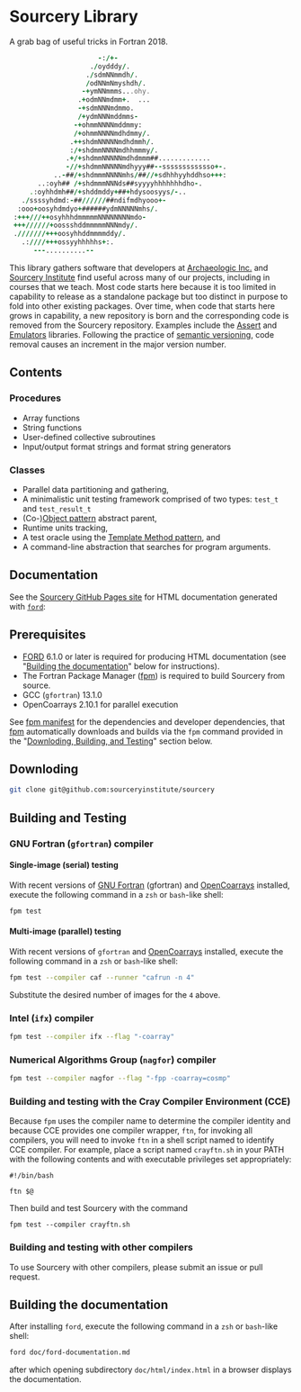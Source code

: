 Sourcery Library
================

A grab bag of useful tricks in Fortran 2018.  

```fortran
                      -:/+-
                    ./oydddy/.
                   ./sdmNNmmdh/.
                   /odNNmNmyshdh/.
                  -+ymNNmmms...ohy.
                 .+odmNNmdmm+.  ...
                 -+sdmNNNmdmmo.
                 /+ydmNNNmddmms-
                -+ohmmNNNNmddmmy:
                /+ohmmNNNNmdhdmmy/.
               .++shdmNNNNNmdhdmmh/.
               :/+shdmmNNNNmdhhmmmy/.
              .+/+shdmmNNNNNmdhdmmm##.............
              -//+shdmmNNNNNmdhyyy##--sssssssssssso+-.
           ..-##/+shdmmmNNNNmhs/##//+sdhhhyyhddhso+++:
       ..:oyh## /+shdmmmNNNds##syyyyhhhhhhhdho-.
     .:oyhhdmh##/+shddmddy+##+hdysoosyys/-..
   ./ssssyhdmd:-##//////##ndifmdhyooo+-
  :ooo+oosyhdmdyo+######ydmNNNNNmhs/.
 :+++///++osyhhhdmmmmmNNNNNNNNmdo-
 +++//////+oossshddmmmmmNNNmdy/.
 .///////+++oosyhhddmmmmddy/.
   .:////+++ossyyhhhhhs+:.
      ---..........--
```

This library gathers software that developers at [Archaeologic Inc.] and
[Sourcery Institute] find useful across many of our projects, including in
courses that we teach.  Most code starts here because it is too limited in 
capability to release as a standalone package but too distinct in purpose to 
fold into other existing packages.  Over time, when code that starts here grows
in capability, a new repository is born and the corresponding code is removed
from the Sourcery repository.  Examples include the [Assert] and [Emulators]
libraries.  Following the practice of [semantic versioning], code removal
causes an increment in the major version number.

Contents
--------

### Procedures

* Array functions
* String functions
* User-defined collective subroutines
* Input/output format strings and format string generators

### Classes
* Parallel data partitioning and gathering,
* A minimalistic unit testing framework comprised of two types: `test_t` and `test_result_t`
* (Co-)[Object pattern] abstract parent,
* Runtime units tracking,
* A test oracle using the [Template Method pattern], and
* A command-line abstraction that searches for program arguments.

Documentation
-------------
See the [Sourcery GitHub Pages site] for HTML documentation generated with [`ford`]:

Prerequisites
-------------
* [FORD] 6.1.0 or later is required for producing HTML documentation (see
"[Building the documentation]" below for instructions).  
* The Fortran Package Manager ([fpm]) is required to build Sourcery from source.
* GCC (`gfortran`) 13.1.0
* OpenCoarrays 2.10.1 for parallel execution

See [fpm manifest](./fpm.toml) for the dependencies and developer dependencies,
that [fpm] automatically downloads and builds via the `fpm` command provided in
the "[Downloding, Building, and Testing]" section below.

Downloding
----------
```zsh
git clone git@github.com:sourceryinstitute/sourcery
```

Building and Testing
--------------------
### GNU Fortran (`gfortran`)  compiler
#### Single-image (serial) testing
With recent versions of [GNU Fortran] (gfortran) and [OpenCoarrays] installed, 
execute the following command in a `zsh` or `bash`-like shell:
```zsh
fpm test
```

#### Multi-image (parallel) testing
With recent versions of `gfortran` and [OpenCoarrays] installed, 
execute the following command in a `zsh` or `bash`-like shell:
```zsh
fpm test --compiler caf --runner "cafrun -n 4"
```
Substitute the desired number of images for the `4` above.

### Intel (`ifx`) compiler
```zsh
fpm test --compiler ifx --flag "-coarray"
```

### Numerical Algorithms Group (`nagfor`) compiler
```zsh
fpm test --compiler nagfor --flag "-fpp -coarray=cosmp"
```

### Building and testing with the Cray Compiler Environment (CCE)
Because `fpm` uses the compiler name to determine the compiler identity and because
CCE provides one compiler wrapper, `ftn`, for invoking all compilers, you will
need to invoke `ftn` in a shell script named to identify CCE compiler. For example,
place a script named `crayftn.sh` in your PATH with the following contents and with
executable privileges set appropriately:
```
#!/bin/bash

ftn $@
```
Then build and test Sourcery with the command
```
fpm test --compiler crayftn.sh
```

### Building and testing with other compilers
To use Sourcery with other compilers, please submit an issue or pull request. 

Building the documentation
--------------------------
After installing `ford`, execute the following command in a `zsh` or `bash`-like
shell:
```zsh
ford doc/ford-documentation.md
```
after which opening subdirectory `doc/html/index.html` in a browser displays the
documentation.

[GNU Fortran]: https://gcc.gnu.org
[OpenCoarrays]: https://github.com/sourceryinstitute/opencoarrays
[fpm]: https://github.com/fortran-lang/fpm
[vegetables]: https://gitlab.com/everythingfunctional/vegetables
[FORD]: https://github.com/Fortran-FOSS-Programmers/ford
[Archaeologic Inc.]: https://archaeologic.codes
[Sourcery Institute]: http://www.sourceryinstitute.org
[Assert]: https://github.com/sourceryinstitute/assert
[Emulators]: https://github.com/sourceryinstitute/emulators
[Object pattern]: https://www.cambridge.org/rouson
[semantic versioning]: https://semver.org
[Template Method pattern]: https://en.wikipedia.org/wiki/Template_method_pattern
[Downloding, Building, and Testing]: #downloding-building-and-testing
[Building the documentation]: #building-the-documentation
[Sourcery GitHub Pages site]: http://sourceryinstitute.github.io/sourcery/
[`ford`]: https://github.com/Fortran-FOSS-Programmers/ford

